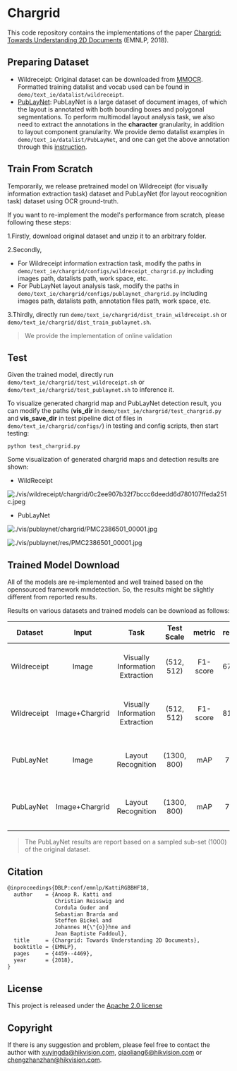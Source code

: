 # Chargrid

This code repository contains the implementations of the paper [Chargrid: Towards Understanding 2D Documents](https://arxiv.org/pdf/1809.08799.pdf) (EMNLP, 2018).


## Preparing Dataset
- Wildreceipt: Original dataset can be downloaded from [MMOCR](https://github.com/open-mmlab/mmocr). Formatted training datalist and vocab used can be found in `demo/text_ie/datalist/wildreceipt`.
- [PubLayNet](https://github.com/ibm-aur-nlp/PubLayNet): PubLayNet is a large
 dataset of document images, of which the layout is annotated with both bounding boxes and polygonal segmentations. To perform multimodal layout analysis task, we also need to extract the annotations in the **character** granularity, in addition to layout component granularity. We provide demo datalist examples in `demo/text_ie/datalist/PubLayNet`, and one can get the above annotation through this [instruction](../../text_layout/datalist/readme.md).


## Train From Scratch
Temporarily, we release pretrained model on Wildreceipt (for visually information extraction task) dataset and PubLayNet (for layout reocognition task) dataset using OCR ground-truth.

If you want to re-implement the model's performance from scratch, please following these steps:

1.Firstly, download original dataset and unzip it to an arbitrary folder.

2.Secondly, 

- For Wildreceipt information extraction task, modify the paths in `demo/text_ie/chargrid/configs/wildreceipt_chargrid.py` including images path, datalists path, work space, etc.
- For PubLayNet layout analysis task, modify the paths in `demo/text_ie/chargrid/configs/publaynet_chargrid.py` including images path, datalists path, annotation files path, work space, etc.

3.Thirdly, directly run `demo/text_ie/chargrid/dist_train_wildreceipt.sh` or `demo/text_ie/chargrid/dist_train_publaynet.sh`.

> We provide the implementation of online validation

 ## Test

Given the trained model, directly run `demo/text_ie/chargrid/test_wildreceipt.sh` or `demo/text_ie/chargrid/test_publaynet.sh` to inference it.

To visualize generated chargrid map and PubLayNet detection result, you can modify the paths (**vis_dir** in `demo/text_ie/chargrid/test_chargrid.py` and **vis_save_dir** in test pipeline dict of files in `demo/text_ie/chargrid/configs/`) in testing and config scripts, then start testing:
``` shell
python test_chargrid.py 
```
Some visualization of generated chargrid maps and detection results are shown:
- WildReceipt

![./vis/wildreceipt/chargrid/0c2ee907b32f7bccc6deedd6d780107ffeda251c.jpeg](./vis/wildreceipt/chargrid/0c2ee907b32f7bccc6deedd6d780107ffeda251c.jpeg)
- PubLayNet

![./vis/publaynet/chargrid/PMC2386501_00001.jpg](./vis/publaynet/chargrid/PMC2386501_00001.jpg)

![./vis/publaynet/res/PMC2386501_00001.jpg](./vis/publaynet/res/PMC2386501_00001.jpg)

## Trained Model Download

All of the models are re-implemented and well trained based on the opensourced framework mmdetection. So, the results might be slightly different from reported results.

Results on various datasets and trained models can be download as follows:

|   Dataset   | Input | Task | Test Scale |   metric |  result | Links |
| :---------: | :---------: | :---------:| :--------: | :------: | :----:  |:------:|
| Wildreceipt |  Image  | Visually Information Extraction | (512, 512)  | F1-score | 67.10  | [config](./configs/wildreceipt_chargrid.py), [pth](https://one.hikvision.com/#/link/n3cnPI6KYrwvAASJ5wjc) (Access Code: goty)|
| Wildreceipt |  Image+Chargrid  | Visually Information Extraction | (512, 512)  | F1-score | 81.02  | [config](./configs/wildreceipt_chargrid.py), [pth](https://one.hikvision.com/#/link/I4ECGkaQg1QeudTVegcM) (Access Code: TkXQ)|
| PubLayNet   |    Image        |  Layout Recognition   | (1300, 800) |   mAP    | 71.9  | [config](./configs/publaynet_chargrid.py), [pth](https://one.hikvision.com/#/link/XUblMexuP5Fd2cNaTruP) (Access Code: tOJQ)|
| PubLayNet   |    Image+Chargrid        |  Layout Recognition   | (1300, 800) |   mAP    | 71.8   | [config](./configs/publaynet_chargrid.py), [pth](https://one.hikvision.com/#/link/fcYoRXxS4cNFPBXgGaGR) (Access Code: XWB3)|

> The PubLayNet results are report based on a sampled sub-set (1000) of the original dataset.

## Citation
``` markdown
@inproceedings{DBLP:conf/emnlp/KattiRGBBHF18,
  author    = {Anoop R. Katti and
               Christian Reisswig and
               Cordula Guder and
               Sebastian Brarda and
               Steffen Bickel and
               Johannes H{\"{o}}hne and
               Jean Baptiste Faddoul},
  title     = {Chargrid: Towards Understanding 2D Documents},
  booktitle = {EMNLP},
  pages     = {4459--4469},
  year      = {2018},
}
```
## License
This project is released under the [Apache 2.0 license](../../../davar_ocr/LICENSE)

## Copyright
If there is any suggestion and problem, please feel free to contact the author with xuyingda@hikvision.com, qiaoliang6@hikvision.com or chengzhanzhan@hikvision.com.